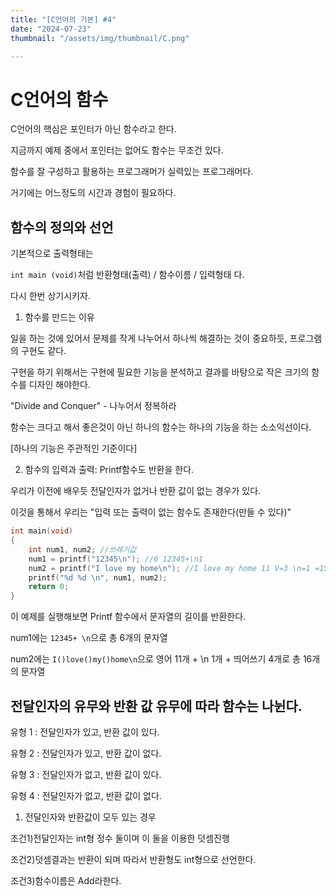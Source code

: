 ```yaml
---
title: "[C언어의 기본] #4"
date: "2024-07-23"
thumbnail: "/assets/img/thumbnail/C.png"

---
```


# C언어의 함수

C언어의 핵심은 포인터가 아닌 함수라고 한다.

지금까지 예제 중에서 포인터는 없어도 함수는 무조건 있다.

함수를 잘 구성하고 활용하는 프로그래머가 실력있는 프로그래머다.

거기에는 어느정도의 시간과 경험이 필요하다.



## 함수의 정의와 선언

기본적으로 출력형태는

`int main (void)`처럼 반환형태(출력) / 함수이름 / 입력형태 다.

다시 한번 상기시키자.



1. 함수를 만드는 이유

일을 하는 것에 있어서 문제를 작게 나누어서 하나씩 해결하는 것이 중요하듯, 프로그램의 구현도 같다.

구현을 하기 위해서는 구현에 필요한 기능을 분석하고 결과를 바탕으로 작은 크기의 함수를 디자인 해야한다.



"Divide and Conquer" - 나누어서 정복하라



함수는 크다고 해서 좋은것이 아닌 하나의 함수는 하나의 기능을 하는 소소익선이다.

[하나의 기능은 주관적인 기준이다]



2. 함수의 입력과 출력: Printf함수도 반환을 한다.

우리가 이전에 배우듯 전달인자가 없거나 반환 값이 없는 경우가 있다.

이것을 통해서 우리는 "입력 또는 출력이 없는 함수도 존재한다(만들 수 있다)"



```c
int main(void)
{
	int num1, num2; //쓰레기값
	num1 = printf("12345\n"); //6 12345+\n1
	num2 = printf("I love my home\n"); //I love my home 11 V=3 \n=1 =15
	printf("%d %d \n", num1, num2);
	return 0;
}
```

이 예제를 실행해보면 Printf 함수에서 문자열의 길이를 반환한다.

num1에는 `12345+ \n`으로 총 6개의 문자열

num2에는 `I()love()my()home\n`으로 영어 11개 + \n 1개 + 띄어쓰기 4개로 총 16개의 문자열



## 전달인자의 유무와 반환 값 유무에 따라 함수는 나뉜다.

유형 1 : 전달인자가 있고, 반환 값이 있다. 

유형 2 : 전달인자가 있고, 반환 값이 없다.

유형 3 : 전달인자가 없고, 반환 값이 있다.

유형 4 : 전달인자가 없고, 반환 값이 없다.



1. 전달인자와 반환값이 모두 있는 경우

조건1)전달인자는 int형 정수 둘이며 이 둘을 이용한 덧셈진행

조건2)덧셈결과는 반환이 되며 따라서 반환형도 int형으로 선언한다.

조건3)함수이름은 Add라한다.




